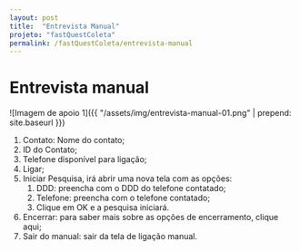 ```yaml
---
layout: post
title:  "Entrevista Manual"
projeto: "fastQuestColeta"
permalink: /fastQuestColeta/entrevista-manual
---
```

# Entrevista manual
![Imagem de apoio 1]({{ "/assets/img/entrevista-manual-01.png" | prepend: site.baseurl }})
1. Contato: Nome do contato;
2. ID do Contato;
3. Telefone disponível para ligação;
4. Ligar;
5. Iniciar Pesquisa, irá abrir uma nova tela com as opções:
    1. DDD: preencha com o DDD do telefone contatado;
    2. Telefone: preencha com o telefone contatado;
    3. Clique em OK e a pesquisa iniciará.
6. Encerrar: para saber mais sobre as opções de encerramento, clique aqui;
7. Sair do manual: sair da tela de ligação manual.
